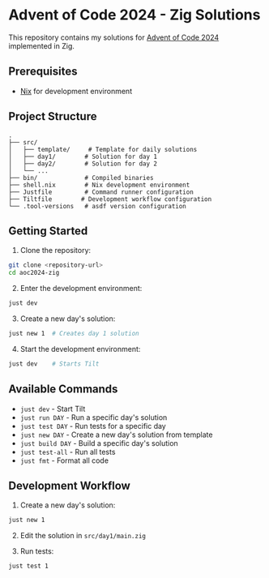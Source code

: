 # Advent of Code 2024 - Zig Solutions

This repository contains my solutions for [Advent of Code 2024](https://adventofcode.com/2024) implemented in Zig.

## Prerequisites
- [Nix](https://nixos.org/download.html) for development environment

## Project Structure

```
.
├── src/
│   ├── template/     # Template for daily solutions
│   ├── day1/        # Solution for day 1
│   ├── day2/        # Solution for day 2
│   └── ...
├── bin/             # Compiled binaries
├── shell.nix        # Nix development environment
├── Justfile         # Command runner configuration
├── Tiltfile        # Development workflow configuration
└── .tool-versions   # asdf version configuration
```

## Getting Started

1. Clone the repository:
```bash
git clone <repository-url>
cd aoc2024-zig
```

2. Enter the development environment:
```bash
just dev
```

3. Create a new day's solution:
```bash
just new 1  # Creates day 1 solution
```

4. Start the development environment:
```bash
just dev    # Starts Tilt
```

## Available Commands

- `just dev` - Start Tilt
- `just run DAY` - Run a specific day's solution
- `just test DAY` - Run tests for a specific day
- `just new DAY` - Create a new day's solution from template
- `just build DAY` - Build a specific day's solution
- `just test-all` - Run all tests
- `just fmt` - Format all code

## Development Workflow

1. Create a new day's solution:
```bash
just new 1
```

2. Edit the solution in `src/day1/main.zig`

3. Run tests:
```bash
just test 1
```

